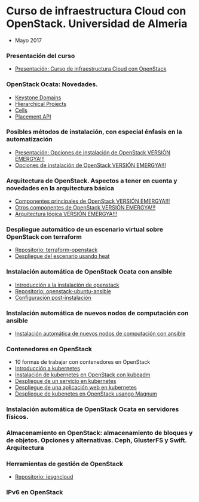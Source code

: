 # Curso de infraestructura Cloud con OpenStack. Universidad de Almeria
  - Mayo 2017 

### Presentación del curso

* [Presentación: Curso de infraestructura Cloud con
  OpenStack](https://iesgn.github.io/curso-ual17/presentacion_curso_ual.html#/)

### OpenStack Ocata: Novedades.

* [Keystone Domains](https://wiki.openstack.org/wiki/Domains)
* [Hierarchical Projects](https://specs.openstack.org/openstack/keystone-specs/specs/juno/hierarchical_multitenancy.html)
* [Cells](https://docs.openstack.org/developer/nova/cells.html#manifesto)
* [Placement API](https://docs.openstack.org/developer/nova/placement.html)

### Posibles métodos de instalación, con especial énfasis en la automatización

* [Presentación: Opciones de instalación de OpenStack VERSIÓN EMERGYA!!!](https://iesgn.github.io/curso-ual17/opciones_instalacion_openstack.html#/)
* [Opciones de instalación de OpenStack VERSIÓN EMERGYA!!!](doc/opciones_instalacion.md)

### Arquitectura de OpenStack. Aspectos a tener en cuenta y novedades en la arquitectura básica

* [Componentes principales de OpenStack VERSIÓN EMERGYA!!!](https://iesgn.github.io/curso-ual17/componentes_core.html#/)
* [Otros componentes de OpenStack VERSIÓN EMERGYA!!!](https://iesgn.github.io/curso-ual17/otros_componentes.html#/)
* [Arquitectura lógica VERSIÓN EMERGYA!!!](https://iesgn.github.io/curso-ual17/arquitectura_logica.html#/)


### Despliegue automático de un escenario virtual sobre OpenStack con terraform

 * [Repositorio: terraform-openstack](https://github.com/iesgn/terraform-openstack/)
 * [Despliegue del escenario usando heat](https://github.com/iesgn/curso-ual17/blob/master/doc/heat.yaml)

### Instalación automática de OpenStack Ocata con ansible

* [Introducción a la instalación de openstack](https://iesgn.github.io/curso-ual17/instalacion_openstack.html#/)
 * [Repositorio: openstack-ubuntu-ansible](https://github.com/iesgn/openstack-ubuntu-ansible/tree/ocata)
 * [Configuración post-instalación](doc/post_instalacion.md)

### Instalación automática de nuevos nodos de computación con ansible

* [Instalación automática de nuevos nodos de computación con ansible](doc/instalacion_computo.md) 

### Contenedores en OpenStack 

* 10 formas de trabajar con contenedores en OpenStack
* [Introducción a kubernetes](doc/introduccion_kubernetes.md)
* [Instalación de kubernetes en OpenStack con kubeadm](doc/kubeadm.md)
* [Despliegue de un servicio en kubernetes](doc/despliegue_servicio.md)
* [Despliegue de una aplicación web en kubernetes](doc/despliegue_aplicacion.md)
* [Despliegue de kubenetes en OpenStack usango Magnum](doc/magnum.md)

### Instalación automática de OpenStack Ocata en servidores físicos.

### Almacenamiento en OpenStack: almacenamiento de bloques y de objetos. Opciones y alternativas. Ceph, GlusterFS y Swift. Arquitectura

### Herramientas de gestión de OpenStack

* [Repositorio: iesgncloud](https://github.com/iesgn/iesgncloud)

### IPv6 en OpenStack 

